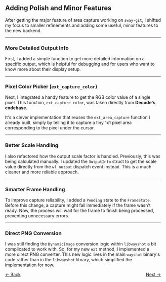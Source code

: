 ## **Adding Polish and Minor Features**

After getting the major feature of area capture working on `sway-git`, I shifted my focus to smaller refinements and adding some useful, minor features to the new backend.

---

### More Detailed Output Info

First, I added a simple function to get more detailed information on a specific output, which is helpful for debugging and for users who want to know more about their display setup.

---

### Pixel Color Picker (`ext_capture_color`)

Next, I integrated a handy feature to get the RGB color value of a single pixel. This function, `ext_capture_color`, was taken directly from **Decode's codebase**.

It's a clever implementation that reuses the `ext_area_capture` function I already built, simply by telling it to capture a tiny 1x1 pixel area corresponding to the pixel under the cursor.

---

### Better Scale Handling

I also refactored how the output scale factor is handled. Previously, this was being calculated manually. I updated the `OutputInfo` struct to get the scale value directly from the `wl_output` dispatch event instead. This is a much cleaner and more reliable approach.

---

### Smarter Frame Handling

To improve capture reliability, I added a `Pending` state to the `FrameState`. Before this change, a capture might fail immediately if the frame wasn't ready. Now, the process will wait for the frame to finish being processed, preventing unnecessary errors.

---

### Direct PNG Conversion

I was still finding the `DynamicImage` conversion logic within `libwayshot` a bit complicated to work with. So, for my new `ext` method, I implemented a more direct PNG converter. This new logic lives in the main `wayshot` binary's code rather than in the `libwayshot` library, which simplified the implementation for now.

<div style="display: flex; justify-content: space-between;">
  <a href="Thought_Process_6.md">&lt;- Back</a>
  <a href="Thought_Process_8.md">Next -&gt;</a>
</div>
